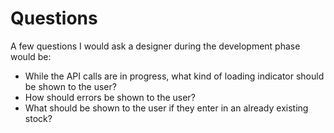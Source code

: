 # Questions

A few questions I would ask a designer during the development phase would be:
* While the API calls are in progress, what kind of loading indicator should be shown to the user?
* How should errors be shown to the user?
* What should be shown to the user if they enter in an already existing stock?
